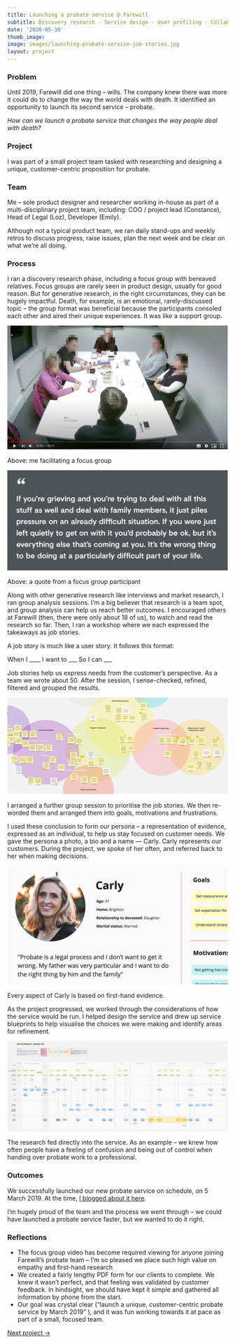 ```yaml
---
title: Launching a probate service @ Farewill
subtitle: Discovery research · Service design · User profiling · Collaboration (2019)
date: '2020-05-10'
thumb_image: 
image: images/launching-probate-service-job-stories.jpg 
layout: project
---
```


### Problem

Until 2019, Farewill did one thing – wills. The company knew there was more it could do to change the way the world deals with death. It identified an opportunity to launch its second service – probate. 

*How can we launch a probate service that changes the way people deal with death?*

### Project

I was part of a small project team tasked with researching and designing a unique, customer-centric proposition for probate.

### Team

Me – sole product designer and researcher working in-house as part of a multi-disciplinary project team, including:
COO / project lead (Constance), Head of Legal (Loz), Developer (Emily).

Although not a typical product team, we ran daily stand-ups and weekly retros to discuss progress, raise issues, plan the next week and be clear on what we’re all doing.

### Process

I ran a discovery research phase, including a focus group with bereaved relatives. Focus groups are rarely seen in product design, usually for good reason. But for generative research, in the right circumstances, they can be hugely impactful. Death, for example, is an emotional, rarely-discussed topic – the group format was beneficial because the participants consoled each other and aired their unique experiences. It was like a support group. 

![Focus group](/images/launching-probate-service-focus-group.jpg "Focus group")

Above: me facilitating a focus group

![Quote from focus group](/images/launching-probate-service-focus-group-quote.png "Quote from focus group")

Above: a quote from a focus group participant

Along with other generative research like interviews and market research, I ran group analysis sessions. I’m a big believer that research is a team spot, and group analysis can help us reach better outcomes. 
I encouraged others at Farewill (then, there were only about 18 of us), to watch and read the research so far. Then, I ran a workshop where we each expressed the takeaways as job stories.

A job story is much like a user story. It follows this format:

When I ____
I want to ___
So I can ___

Job stories help us express needs from the customer’s perspective. As a team we wrote about 50. After the session, I sense-checked, refined, filtered and grouped the results.

![Research analysis](/images/launching-probate-service-job-stories.jpg "Research analysis")

I arranged a further group session to prioritise the job stories. We then re-worded them and arranged them into goals, motivations and frustrations.

I used these conclusion to form our persona – a representation of evidence, expressed as an individual, to help us stay focused on customer needs. We gave the persona a photo, a bio and a name — Carly. Carly represents our customers. During the project, we spoke of her often, and referred back to her when making decisions.

![Excerpt from persona](/images/launching-probate-service-persona.jpg "Excerpt from persona")

Every aspect of Carly is based on first-hand evidence.

As the project progressed, we worked through the considerations of how the service would be run. I helped design the service and drew up service blueprints to help visualise the choices we were making and identify areas for refinement. 

![Excerpt from service blueprint](/images/launching-probate-service-blueprint.png "Excerpt from service blueprint")

The research fed directly into the service. As an example – we knew how often people have a feeling of confusion and being out of control when handing over probate work to a professional.

### Outcomes

We successfully launched our new probate service on schedule, on 5 March 2019. At the time, [I blogged about it here](https://medium.com/farewill/how-and-why-we-built-our-new-probate-service-on-customer-needs-fc78d6f5b228). 

I’m hugely proud of the team and the process we went through – we could have launched a probate service faster, but we wanted to do it right.

### Reflections

- The focus group video has become required viewing for anyone joining Farewill’s probate team – I’m so pleased we place such high value on empathy and first-hand research
- We created a fairly lengthy PDF form for our clients to complete. We knew it wasn’t perfect, and that feeling was validated by customer feedback. In hindsight, we should have kept it simple and gathered all information by phone from the start. 
- Our goal was crystal clear (“launch a unique, customer-centric probate service by March 2019” ), and it was fun working towards it at pace as part of a small, focused team.

[Next project →](/portfolio/will-guidance-farewill)